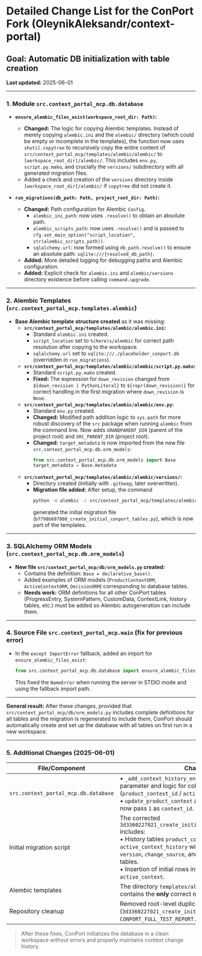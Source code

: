 # Detailed Change List for the ConPort Fork (OleynikAleksandr/context-portal)

## Goal: Automatic DB initialization with table creation

**Last updated:** 2025-06-01

---

### 1. Module `src.context_portal_mcp.db.database`

* **`ensure_alembic_files_exist(workspace_root_dir: Path)`:**
  * **Changed:** The logic for copying Alembic templates. Instead of merely copying `alembic.ini` and the `alembic/` directory (which could be empty or incomplete in the templates), the function now uses `shutil.copytree` to recursively copy the entire content of `src/context_portal_mcp/templates/alembic/alembic/` to `[workspace_root_dir]/alembic/`. This includes `env.py`, `script.py.mako`, and crucially the `versions/` subdirectory with all generated migration files.
  * Added a check and creation of the `versions` directory inside `[workspace_root_dir]/alembic/` if `copytree` did not create it.

* **`run_migrations(db_path: Path, project_root_dir: Path)`:**
  * **Changed:** Path configuration for Alembic `Config`.
    * `alembic_ini_path`: now uses `.resolve()` to obtain an absolute path.
    * `alembic_scripts_path`: now uses `.resolve()` and is passed to `cfg.set_main_option("script_location", str(alembic_scripts_path))`.
    * `sqlalchemy.url`: now formed using `db_path.resolve()` to ensure an absolute path: `sqlite:///{resolved_db_path}`.
  * **Added:** More detailed logging for debugging paths and Alembic configuration.
  * **Added:** Explicit check for `alembic.ini` and `alembic/versions` directory existence before calling `command.upgrade`.

---

### 2. Alembic Templates (`src.context_portal_mcp.templates.alembic`)

* **Base Alembic template structure created** as it was missing:
  * **`src/context_portal_mcp/templates/alembic/alembic.ini`:**
    * Standard `alembic.ini` created.
    * `script_location` set to `%(here)s/alembic` for correct path resolution after copying to the workspace.
    * `sqlalchemy.url` set to `sqlite:///./placeholder_conport.db` (overridden in `run_migrations`).
  * **`src/context_portal_mcp/templates/alembic/alembic/script.py.mako`:**
    * Standard `script.py.mako` created.
    * **Fixed:** The expression for `down_revision` changed from `${down_revision | PythonLiteral}` to `${repr(down_revision)}` for correct handling in the first migration where `down_revision` is `None`.
  * **`src/context_portal_mcp/templates/alembic/alembic/env.py`:**
    * Standard `env.py` created.
    * **Changed:** Modified path addition logic to `sys.path` for more robust discovery of the `src` package when running `alembic` from the command line. Now adds `GRANDPARENT_DIR` (parent of the project root) and `SRC_PARENT_DIR` (project root).
    * **Changed:** `target_metadata` is now imported from the new file `src.context_portal_mcp.db.orm_models`:
      ```python
      from src.context_portal_mcp.db.orm_models import Base
      target_metadata = Base.metadata
      ```
  * **`src/context_portal_mcp/templates/alembic/alembic/versions/`:**
    * Directory created (initially with `.gitkeep`, later overwritten).
    * **Migration file added:** After setup, the command
      ```bash
      python -m alembic -c src/context_portal_mcp/templates/alembic/alembic.ini revision -m "create_initial_conport_tables" --autogenerate
      ```
      generated the initial migration file (`b7798b697008_create_initial_conport_tables.py`), which is now part of the templates.

---

### 3. SQLAlchemy ORM Models (`src.context_portal_mcp.db.orm_models`)

* **New file `src/context_portal_mcp/db/orm_models.py` created:**
  * Contains the definition: `Base = declarative_base()`.
  * Added examples of ORM models (`ProductContextORM`, `ActiveContextORM`, `DecisionORM`) corresponding to database tables.
  * **Needs work:** ORM definitions for all other ConPort tables (ProgressEntry, SystemPattern, CustomData, ContextLink, history tables, etc.) must be added so Alembic autogeneration can include them.

---

### 4. Source File `src.context_portal_mcp.main` (fix for previous error)

* In the `except ImportError` fallback, added an import for `ensure_alembic_files_exist`:
  ```python
  from src.context_portal_mcp.db.database import ensure_alembic_files_exist
  ```
  This fixed the `NameError` when running the server in STDIO mode and using the fallback import path.

---

**General result:**
After these changes, provided that `src/context_portal_mcp/db/orm_models.py` includes complete definitions for all tables and the migration is regenerated to include them, ConPort should automatically create and set up the database with all tables on first run in a new workspace.

---

### 5. Additional Changes (2025-06-01)

| File/Component                          | Change |
|------------------------------------------|--------|
| `src.context_portal_mcp.db.database`     | • `_add_context_history_entry` — added **`context_id`** parameter and logic for column selection (`product_context_id` / `active_context_id`).<br>• `update_product_context` and `update_active_context` now pass `1` as `context_id`. |
| Initial migration script                 | The corrected `3d3360227021_create_initial_conport_tables_v2.py` includes:<br>• History tables `product_context_history`, `active_context_history` with columns `timestamp`, `version`, `change_source`, and references to the main tables.<br>• Insertion of initial rows into `product_context` and `active_context`. |
| Alembic templates                        | The directory `templates/alembic/alembic/versions/` contains the **only** correct migration file. |
| Repository cleanup                       | Removed root-level duplicate files (`3d3360227021_create_initial_conport_tables_v2.py`, `CONPORT_FULL_TEST_REPORT.md`). Commit `b15e58b`. |

> After these fixes, ConPort initializes the database in a clean workspace without errors and properly maintains context change history.